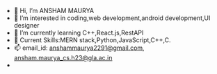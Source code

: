 - 👋 Hi, I’m ANSHAM MAURYA
- 👀 I’m interested in coding,web development,android development,UI designer
- 🌱 I’m currently learning C++,React.js,RestAPI
- 💞️ Current Skills:MERN stack,Python,JavaScript,C++,C.
- 📫 email_id: anshammaurya2291@gmail.com,  ansham.maurya_cs.h23@gla.ac.in
- 

<!---
ANSHAM1/ANSHAM1 is a ✨ special ✨ repository because its `README.md` (this file) appears on your GitHub profile.
You can click the Preview link to take a look at your changes.
--->
